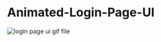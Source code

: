 # Animated-Login-Page-UI







![login page ui gif file](https://user-images.githubusercontent.com/58117224/122635830-a2b7e580-d103-11eb-8e2d-485480a24a46.gif)

